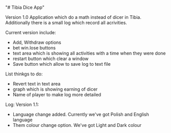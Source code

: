"# Tibia Dice App" 

Version 1.0
Application which do a math instead of dicer in Tibia. Additionally there is a small log which record all acrivities.

Current version include:
- Add, Withdraw options
- bet win.lose buttons
- text area which is showing all activities with a time when they were done
- restart button which clear a window
- Save button which allow to save log to text file

List thinkgs to do:
- Revert text in text area 
- graph which is showing earning of dicer
- Name of player to make log more detailed

Log:
Version 1.1:
- Language change added. Currently we've got Polish and English language
- Them colour change option. We've got Light and Dark colour
